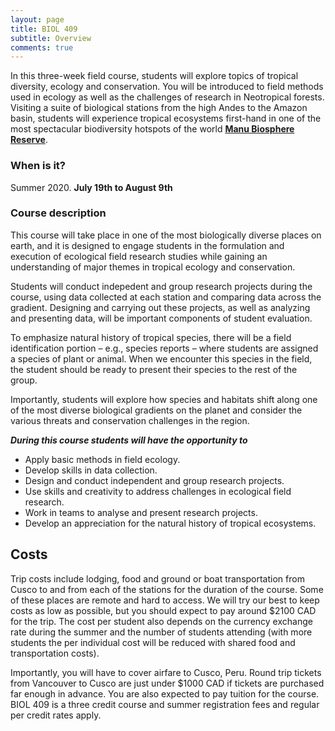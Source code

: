 ```yaml
---
layout: page
title: BIOL 409
subtitle: Overview
comments: true
---
```


In this three-week field course, students will explore topics of tropical diversity, ecology and conservation. You will be introduced to field methods used in ecology as well as the challenges of research in Neotropical forests. Visiting a suite of biological stations from the high Andes to the Amazon basin, students will experience tropical ecosystems first-hand in one of the most spectacular biodiversity hotspots of the world [**Manu Biosphere Reserve**](https://en.wikipedia.org/wiki/Manú_National_Park).

### When is it?
Summer 2020.
 **July 19th to August 9th**


### Course description
This course will take place in one of the most biologically diverse places on earth, and it is designed to engage students in the formulation and execution of ecological field research studies while gaining an understanding of major themes in tropical ecology and conservation. 

Students will conduct indepedent and group research projects during the course, using data collected at each station and comparing data across the gradient. Designing and carrying out these projects, as well as analyzing and presenting data, will be important components of student evaluation.

To emphasize natural history of tropical species, there will be a field identification portion – e.g., species reports – where students are assigned a species of plant or animal. When we encounter this species in the field, the student should be ready to present their species to the rest of the group.

Importantly, students will explore how species and habitats shift along one of the most diverse biological gradients on the planet and consider the various threats and conservation challenges in the region.

_**During this course students will have the opportunity to**_

* Apply basic methods in field ecology.
* Develop skills in data collection.
* Design and conduct independent and group research projects.
* Use skills and creativity to address challenges in ecological field research.
* Work in teams to analyse and present research projects.
* Develop an appreciation for the natural history of tropical ecosystems.

## Costs
Trip costs include lodging, food and ground or boat transportation from Cusco to and from each of the stations for the duration of the course. Some of these places are remote and hard to access. We will try our best to keep costs as low as possible, but you should expect to pay around $2100 CAD for the trip. The cost per student also depends on the currency exchange rate during the summer and the number of students attending (with more students the per individual cost will be reduced with shared food and transportation costs).

Importantly, you will have to cover airfare to Cusco, Peru. Round trip tickets from Vancouver to Cusco are just under $1000 CAD if tickets are purchased far enough in advance. You are also expected to pay tuition for the course. BIOL 409 is a three credit course and summer registration fees and regular per credit rates apply.

